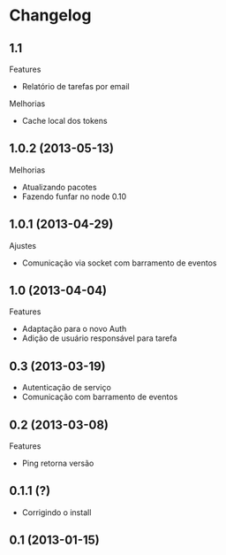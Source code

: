 Changelog
=========

## 1.1

Features
- Relatório de tarefas por email

Melhorias
- Cache local dos tokens

## 1.0.2 (2013-05-13)

Melhorias
- Atualizando pacotes
- Fazendo funfar no node 0.10

## 1.0.1 (2013-04-29)

Ajustes
- Comunicação via socket com barramento de eventos

## 1.0 (2013-04-04)

Features
- Adaptação para o novo Auth
- Adição de usuário responsável para tarefa

## 0.3 (2013-03-19)

- Autenticação de serviço
- Comunicação com barramento de eventos

## 0.2 (2013-03-08)

Features
- Ping retorna versão

## 0.1.1 (?)

- Corrigindo o install

## 0.1 (2013-01-15)
